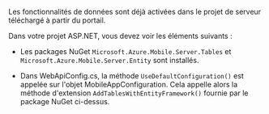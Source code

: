 Les fonctionnalités de données sont déjà activées dans le projet de serveur téléchargé à partir du portail.

Dans votre projet ASP.NET, vous devez voir les éléments suivants :

* Les packages NuGet `Microsoft.Azure.Mobile.Server.Tables` et `Microsoft.Azure.Mobile.Server.Entity` sont installés.

* Dans WebApiConfig.cs, la méthode `UseDefaultConfiguration()` est appelée sur l'objet MobileAppConfiguration. Cela appelle alors la méthode d'extension `AddTablesWithEntityFramework()` fournie par le package NuGet ci-dessus.

<!---HONumber=August15_HO6-->